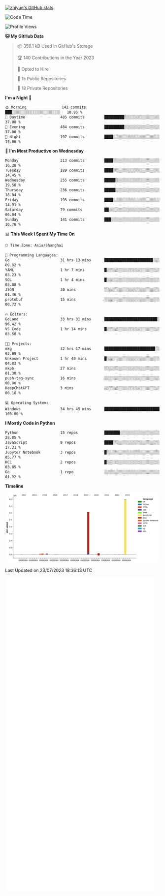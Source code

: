 
[![zhiyue's GitHub stats](https://github-readme-stats.vercel.app/api?username=zhiyue)](https://github.com/anuraghazra/github-readme-stats&&show_icons=true)

<!--START_SECTION:waka-->
![Code Time](http://img.shields.io/badge/Code%20Time-1%2C413%20hrs%2023%20mins-blue)

![Profile Views](http://img.shields.io/badge/Profile%20Views-0-blue)

**🐱 My GitHub Data** 

> 📦 359.1 kB Used in GitHub's Storage 
 > 
> 🏆 140 Contributions in the Year 2023
 > 
> 💼 Opted to Hire
 > 
> 📜 15 Public Repositories 
 > 
> 🔑 18 Private Repositories 
 > 
**I'm a Night 🦉** 

```text
🌞 Morning                142 commits         ███░░░░░░░░░░░░░░░░░░░░░░   10.86 % 
🌆 Daytime                485 commits         █████████░░░░░░░░░░░░░░░░   37.08 % 
🌃 Evening                484 commits         █████████░░░░░░░░░░░░░░░░   37.00 % 
🌙 Night                  197 commits         ████░░░░░░░░░░░░░░░░░░░░░   15.06 % 
```
📅 **I'm Most Productive on Wednesday** 

```text
Monday                   213 commits         ████░░░░░░░░░░░░░░░░░░░░░   16.28 % 
Tuesday                  189 commits         ████░░░░░░░░░░░░░░░░░░░░░   14.45 % 
Wednesday                255 commits         █████░░░░░░░░░░░░░░░░░░░░   19.50 % 
Thursday                 236 commits         █████░░░░░░░░░░░░░░░░░░░░   18.04 % 
Friday                   195 commits         ████░░░░░░░░░░░░░░░░░░░░░   14.91 % 
Saturday                 79 commits          ██░░░░░░░░░░░░░░░░░░░░░░░   06.04 % 
Sunday                   141 commits         ███░░░░░░░░░░░░░░░░░░░░░░   10.78 % 
```


📊 **This Week I Spent My Time On** 

```text
🕑︎ Time Zone: Asia/Shanghai

💬 Programming Languages: 
Go                       31 hrs 13 mins      ██████████████████████░░░   89.82 % 
YAML                     1 hr 7 mins         █░░░░░░░░░░░░░░░░░░░░░░░░   03.23 % 
SQL                      1 hr 4 mins         █░░░░░░░░░░░░░░░░░░░░░░░░   03.08 % 
JSON                     30 mins             ░░░░░░░░░░░░░░░░░░░░░░░░░   01.46 % 
protobuf                 15 mins             ░░░░░░░░░░░░░░░░░░░░░░░░░   00.72 % 

🔥 Editors: 
GoLand                   33 hrs 31 mins      ████████████████████████░   96.42 % 
VS Code                  1 hr 14 mins        █░░░░░░░░░░░░░░░░░░░░░░░░   03.58 % 

🐱‍💻 Projects: 
mkg                      32 hrs 17 mins      ███████████████████████░░   92.89 % 
Unknown Project          1 hr 40 mins        █░░░░░░░░░░░░░░░░░░░░░░░░   04.83 % 
mkpb                     27 mins             ░░░░░░░░░░░░░░░░░░░░░░░░░   01.30 % 
push-tag-sync            16 mins             ░░░░░░░░░░░░░░░░░░░░░░░░░   00.80 % 
KeepChatGPT              3 mins              ░░░░░░░░░░░░░░░░░░░░░░░░░   00.18 % 

💻 Operating System: 
Windows                  34 hrs 45 mins      █████████████████████████   100.00 % 
```

**I Mostly Code in Python** 

```text
Python                   15 repos            ███████░░░░░░░░░░░░░░░░░░   28.85 % 
JavaScript               9 repos             ████░░░░░░░░░░░░░░░░░░░░░   17.31 % 
Jupyter Notebook         3 repos             █░░░░░░░░░░░░░░░░░░░░░░░░   05.77 % 
HCL                      2 repos             █░░░░░░░░░░░░░░░░░░░░░░░░   03.85 % 
Go                       1 repo              ░░░░░░░░░░░░░░░░░░░░░░░░░   01.92 % 
```



**Timeline**

![Lines of Code chart](https://raw.githubusercontent.com/zhiyue/zhiyue/main/assets/bar_graph.png)


 Last Updated on 23/07/2023 18:36:13 UTC
<!--END_SECTION:waka-->

<!-- [![Top Langs](https://github-readme-stats.vercel.app/api/top-langs/?username=zhiyue)](https://github.com/anuraghazra/github-readme-stats) -->

![](./github-metrics.svg)

